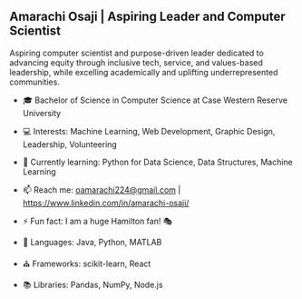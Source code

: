 ## Amarachi Osaji | Aspiring Leader and Computer Scientist

<!--
**theyalllove-saj/theyalllove-saj** is a ✨ _special_ ✨ repository because its `README.md` (this file) appears on your GitHub profile.
-->
Aspiring computer scientist and purpose-driven leader dedicated to advancing equity through inclusive tech, service, and values-based leadership, while excelling academically and uplifting underrepresented communities.

- 🎓 Bachelor of Science in Computer Science at Case Western Reserve University
- 💻 Interests: Machine Learning, Web Development, Graphic Design, Leadership, Volunteering
- 🌱 Currently learning: Python for Data Science, Data Structures, Machine Learning
- 📫 Reach me: oamarachi224@gmail.com | https://www.linkedin.com/in/amarachi-osaji/
- ⚡ Fun fact: I am a huge Hamilton fan! 🎭


- 💬 Languages: Java, Python, MATLAB
- ⛪️ Frameworks: scikit-learn, React
- 📚 Libraries: Pandas, NumPy, Node.js


